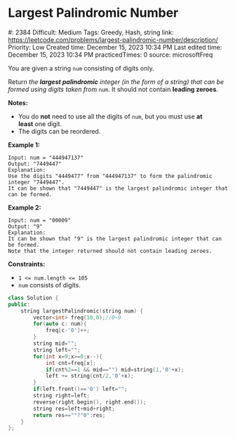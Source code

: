 # Largest Palindromic Number

#: 2384
Difficult: Medium
Tags: Greedy, Hash, string
link: https://leetcode.com/problems/largest-palindromic-number/description/
Priority: Low
Created time: December 15, 2023 10:34 PM
Last edited time: December 15, 2023 10:34 PM
practicedTimes: 0
source: microsoftFreq

You are given a string `num` consisting of digits only.

Return *the **largest palindromic** integer (in the form of a string) that can be formed using digits taken from* `num`. It should not contain **leading zeroes**.

**Notes:**

- You do **not** need to use all the digits of `num`, but you must use **at least** one digit.
- The digits can be reordered.

**Example 1:**

```
Input: num = "444947137"
Output: "7449447"
Explanation:
Use the digits "4449477" from "444947137" to form the palindromic integer "7449447".
It can be shown that "7449447" is the largest palindromic integer that can be formed.

```

**Example 2:**

```
Input: num = "00009"
Output: "9"
Explanation:
It can be shown that "9" is the largest palindromic integer that can be formed.
Note that the integer returned should not contain leading zeroes.

```

**Constraints:**

- `1 <= num.length <= 105`
- `num` consists of digits.

```cpp
class Solution {
public:
    string largestPalindromic(string num) {
        vector<int> freq(10,0);//0~9
        for(auto c: num){
            freq[c-'0']++;
        }
        string mid="";
        string left="";
        for(int x=9;x>=0;x--){
            int cnt=freq[x];
            if(cnt%2==1 && mid=="") mid=string(1,'0'+x);
            left += string(cnt/2,'0'+x);
        }
        if(left.front()=='0') left="";
        string right=left;
        reverse(right.begin(), right.end());
        string res=left+mid+right;
        return res==""?"0":res;
    }
};
```